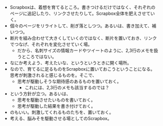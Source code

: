 - Scrapboxは、着想を育てるところ。書きつけるだけではなく、それぞれのページに追記したり、リンクさせたりして。Scrapbox全体を肥えさせていく。
- 個々のページをリライトして、削ぎ落としつつ。あるいは、書き加えて、補いつつ。
- 断片を組み合わせて大きくしていくのではなく、断片を置いておき、リンクでつなげ、それぞれを変化させていく場。
	- だから、名刺サイズの情報カードやツイートのように、2,3行のメモを扱うところではない。
- なにか考えよう、考えたいな、というというときに開く場所。
- なので、育てるに足るものをScrapboxに置いておこうということになる。思考が刺激されると感じるものを。そこで、
	- 思考が駆動しそうな期待感のあるものを置いておく。
		- これには、2,3行のメモも該当するのでは？
- という方針が立つ。あるいは、
	- 思考を駆動させたいものを書いておく。
	- 思考が駆動した結果を書き付けておく。
- のもいい。刺激してくれるものたちを、置いておく。
- 考える、脳みそを駆動させる場としてのScrapbox。